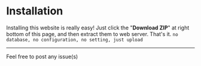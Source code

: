 
Installation
=========

Installing this website is really easy! Just click the "**Download ZIP**" at right bottom of this page, and then extract them to web server. That's it. `no database, no configuration, no setting, just upload`

---------

Feel free to post any issue(s)
